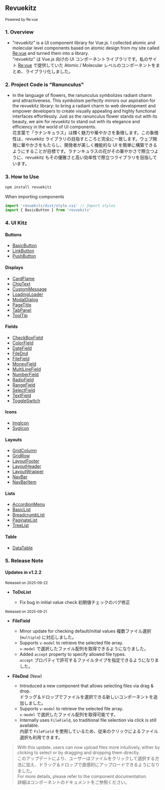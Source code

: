 ## Revuekitz

<small> Powered by Re:vue</small>

### 1. Overview

- "revuekitz" is a UI component library for Vue.js. I collected atomic and molecular level components based on atomic design from my site called [Re:vue](https://sh-revue.net/) and turned them into a library.  
  "revuekitz" は Vue.js 向けの UI コンポーネントライブラリです。私のサイト [Re:vue](https://sh-revue.net/) で提供していた Atomic / Molecular レベルのコンポーネントをまとめ、ライブラリ化しました。

### 2. Project Code is "Ranunculus"

- In the language of flowers, the ranunculus symbolizes radiant charm and attractiveness. This symbolism perfectly mirrors our aspiration for the revuekitz library: to bring a radiant charm to web development and empower developers to create visually appealing and highly functional interfaces effortlessly. Just as the ranunculus flower stands out with its beauty, we aim for revuekitz to stand out with its elegance and efficiency in the world of UI components.  
  花言葉で「ラナンキュラス」は輝く魅力や華やかさを象徴します。この象徴性は、revuekitz ライブラリの目指すところと完全に一致します。ウェブ開発に華やかさをもたらし、開発者が美しく機能的な UI を簡単に構築できるようにすることが目標です。ラナンキュラスの花がその華やかさで際立つように、revuekitz もその優雅さと高い効率性で際立つライブラリを目指しています。

### 3. How to Use

```js
npm install revuekitz
```

When importing components

```js
import 'revuekitz/dist/style.css' // Import styles
import { BasicButton } from 'revuekitz'
```

### 4. UI Kitz

#### Buttons

- [BasicButton](https://sh-revue.net/documents/revuekitz/101_basic_button)
- [LinkButton](https://sh-revue.net/documents/revuekitz/102_link_button)
- [PushButton](https://sh-revue.net/documents/revuekitz/103_push_button)

#### Displays

- [CardFlame](https://sh-revue.net/documents/revuekitz/201_card_flame)
- [ChipText](https://sh-revue.net/documents/revuekitz/202_chip_text)
- [CustomMessage](https://sh-revue.net/documents/revuekitz/203_custom_message)
- [LoadingLoader](https://sh-revue.net/documents/revuekitz/204_loading_loader)
- [ModalDialog](https://sh-revue.net/documents/revuekitz/205_modal_dialog)
- [PageTitle](https://sh-revue.net/documents/revuekitz/206_page_title)
- [TabPanel](https://sh-revue.net/documents/revuekitz/207_tab_panel)
- [ToolTip](https://sh-revue.net/documents/revuekitz/208_tool_tip)

#### Fields

- [CheckBoxField](https://sh-revue.net/documents/revuekitz/301_check_box_field)
- [ColorField](https://sh-revue.net/documents/revuekitz/302_color_field)
- [DateField](https://sh-revue.net/documents/revuekitz/303_date_field)
- [FileDnd](https://sh-revue.net/documents/revuekitz/304_file_dnd)
- [FileField](https://sh-revue.net/documents/revuekitz/305_file_field)
- [MoneyField](https://sh-revue.net/documents/revuekitz/306_money_field)
- [MultiLineField](https://sh-revue.net/documents/revuekitz/307_multi_line_field)
- [NumberField](https://sh-revue.net/documents/revuekitz/308_number_field)
- [RadioField](https://sh-revue.net/documents/revuekitz/309_radio_field)
- [RangeField](https://sh-revue.net/documents/revuekitz/310_range_field)
- [SelectField](https://sh-revue.net/documents/revuekitz/311_select_field)
- [TextField](https://sh-revue.net/documents/revuekitz/312_text_field)
- [ToggleSwitch](https://sh-revue.net/documents/revuekitz/313_toggle_switch)

#### Icons

- [ImgIcon](https://sh-revue.net/documents/revuekitz/401_img_icon)
- [SvgIcon](https://sh-revue.net/documents/revuekitz/402_svg_icon)

#### Layouts

- [GridColumn](https://sh-revue.net/documents/revuekitz/501_grid_column)
- [GridRow](https://sh-revue.net/documents/revuekitz/502_grid_row)
- [LayoutFooter](https://sh-revue.net/documents/revuekitz/503_layout_footer)
- [LayoutHeader](https://sh-revue.net/documents/revuekitz/504_layout_header)
- [LayoutWrapper](https://sh-revue.net/documents/revuekitz/505_layout_wrapper)
- [NavBar](https://sh-revue.net/documents/revuekitz/506_nav_bar)
- [NavBarItem](https://sh-revue.net/documents/revuekitz/507_nav_list_item)

#### Lists

- [AccordionMenu](https://sh-revue.net/documents/revuekitz/601_accordion_menu)
- [BasicList](https://sh-revue.net/documents/revuekitz/602_basic_list)
- [BreadcrumbList](https://sh-revue.net/documents/revuekitz/603_breadcumb_list)
- [PaginateList](https://sh-revue.net/documents/revuekitz/604_paginate_list)
- [TreeList](https://sh-revue.net/documents/revuekitz/605_tree_list)

#### Table

- [DataTable](https://sh-revue.net/documents/revuekitz/701_data_table)

### 5. Release Note

#### Updates in v1.2.2

<small>Released on 2025-09-22</small>

- **ToDoList**

  - Fix bug in initial value check
    初期値チェックのバグ修正

<small>Released on 2025-09-21</small>

- **FileField**

  - Minor update for checking default/initial values
    複数ファイル選択 (`multiple`) に対応しました。
  - Supports `v-model` to retrieve the selected file array.  
    `v-model` で選択したファイル配列を取得できるようになりました。
  - Added `accept` property to specify allowed file types.  
    `accept` プロパティで許可するファイルタイプを指定できるようになりました。

- **FileDnd** (New)
  - Introduced a new component that allows selecting files via drag & drop.  
    ドラッグ＆ドロップでファイルを選択できる新しいコンポーネントを追加しました。
  - Supports `v-model` to retrieve the selected file array.  
    `v-model` で選択したファイル配列を取得可能です。
  - Internally uses `FileField`, so traditional file selection via click is still available.  
    内部で `FileField` を使用しているため、従来のクリックによるファイル選択も利用できます。

> With this update, users can now upload files more intuitively, either by clicking to select or by dragging and dropping them directly.  
> このアップデートにより、ユーザーはファイルをクリックして選択する方法に加え、ドラッグ＆ドロップで直感的にアップロードできるようになりました。  
> For more details, please refer to the component documentation.  
> 詳細はコンポーネントのドキュメントをご参照ください。
